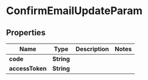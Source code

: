 

# ConfirmEmailUpdateParam


## Properties

| Name | Type | Description | Notes |
|------------ | ------------- | ------------- | -------------|
|**code** | **String** |  |  |
|**accessToken** | **String** |  |  |



